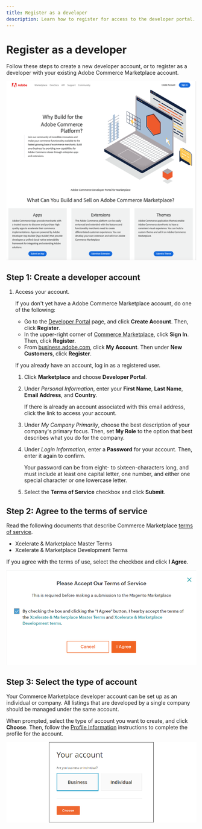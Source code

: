 ```yaml
---
title: Register as a developer
description: Learn how to register for access to the developer portal.
---
```


# Register as a developer

Follow these steps to create a new developer account, or to register as a developer with your existing Adobe Commerce Marketplace account.

![](../sellers/_images/developer-portal.png)

## Step 1: Create a developer account

1. Access your account.

   If you don't yet have a Adobe Commerce Marketplace account, do one of the following:

   -  Go to the [Developer Portal](https://commercedeveloper.adobe.com) page, and click **Create  Account**. Then, click **Register**.
   -  In the upper-right corner of [Commerce Marketplace](https://commercemarketplace.adobe.com), click **Sign In**. Then, click **Register**.
   -  From [business.adobe.com](https://business.adobe.com), click **My Account**. Then under **New Customers**, click **Register**.

   If you already have an account, log in as a registered user.

   1. Click **Marketplace** and choose **Developer Portal**.

   1. Under _Personal Information_, enter your **First Name**, **Last Name**, **Email Address**, and **Country**.

      If there is already an account associated with this email address, click the link to access your account.

   1. Under _My Company Primarily_, choose the best description of your company's primary focus. Then, set **My Role** to the option that best describes what you do for the company.

   1. Under _Login Information_, enter a **Password** for your account. Then, enter it again to confirm.

      Your password can be from eight- to sixteen-characters long, and must include at least one capital letter, one number, and either one special character or one lowercase letter.

   1. Select the **Terms of Service** checkbox and click **Submit**.

## Step 2: Agree to the terms of service

Read the following documents that describe Commerce Marketplace [terms of service](https://magento.com/legal/terms/marketplace-xcelerate).

-  Xcelerate & Marketplace Master Terms
-  Xcelerate & Marketplace Development Terms

If you agree with the terms of use, select the checkbox and click **I Agree**.

![](../sellers/_images/terms-of-service.png)

## Step 3: Select the type of account

Your Commerce Marketplace developer account can be set up as an individual or company. All listings that are developed by a single company should be managed under the same account.

When prompted, select the type of account you want to create, and click **Choose**. Then, follow the [Profile Information](./profile-information.md) instructions to complete the profile for the account.

![](../sellers/_images/account-type-business.png)

